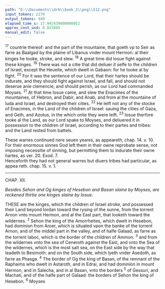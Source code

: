 ```yaml
---
path: "E:\\Documents\\drb\\book_1\\png\\512.png"
input_tokens: 2270
output_tokens: 949
elapsed_time_s: 17.942439800000052
approx_cost_usd: 0.021045
manual_edit: false
---
```

<sup>17</sup> countrie thereof: and the part of the mountaine, that goeth vp to Seir as farre as Baalgad by the plaine of Libanus vnder mount Hermon: al their kinges he tooke, stroke, and slew. <sup>18</sup> A great time did Iosue fight against these kinges. <sup>19</sup> There was not a citie that did deliuer it selfe to the children of Israel, except the Heueite, which dwelt in Gabaon: for he tooke al by fight. <sup>20</sup> For it was the sentence of our Lord, that their hartes should be indurate, and they should fight against Israel, and fall, and should not deserue anie clemencie, and should perish, as our Lord had commanded Moyses. <sup>21</sup> At that time Iosue came, and slew the Enacimes of the mountaines, of Hebron, and Dabir, and Anab, and from al the mountaine of Iuda and Israel, and destroyed their cities. <sup>22</sup> He leift not any of the stocke of Enacimes, in the Land of the children of Israel: sauing the cities of Gaza, and Geth, and Azotus, in the which onlie they were leift. <sup>23</sup> Iosue therfore tooke al the Land, as our Lord spake to Moyses, and deliuered it in possession to the children of Israel, according to their partes and tribes: and the Land rested from battels.

<aside>These warres continued nere seuen yeares, as appeareth, chap. 14. v. 10.</aside>

<aside>For their enormous sinnes God left them in their owne reprobate sense, not imposing necessitie of sinning, but permitting them to indurate their owne hartes, as ver. 20. Exod. 7.</aside>

<aside>Henceforth they had not general warres but diuers tribes had particular, as appea reth. chap. 15. v. 1.</aside>

<hr>

CHAP. XII.

*Besides Sehon and Og kinges of Hesebon and Basan slaine by Moyses, are reckened thirtie one kinges slaine by Iosue.*

THESE are the kinges, which the children of Israel stroke, and possessed their Land beyond Iordan toward the rysing of the sunne, from the torrent Arnon vnto mount Hermon, and al the East part, that looketh toward the wildernes. <sup>2</sup> Sehon the king of the Amorrheites, which dwelt in Hesebon, had dominion from Aroer, which is situated vpon the banke of the torrent Arnon, and of the middel part in the valley, and of halfe Galaad, as farre as the torrent Iaboc, which is the border of the children of Ammon. <sup>3</sup> and from the wildernes vnto the sea of Ceneroth against the East, and vnto the Sea of the wildernes, which is the most salt sea, on the East side by the way that leadeth to Besimoth: and on the South side, which lyeth vnder Asedoth, as farre as Phasga. <sup>4</sup> The border of Og the king of Basan, of the remnant of the Raphaims who dwelt in Astaroth, and in Edrai, and had dominion in mount Hermon, and in Salecha, and in al Basan, vnto the borders <sup>5</sup> of Gessuri, and Machati, and of the halfe part of Galaad: the borders of Sehon the king of Hesebon. <sup>6</sup> Moyses

[^1]: Num. 21. Deut. 3.